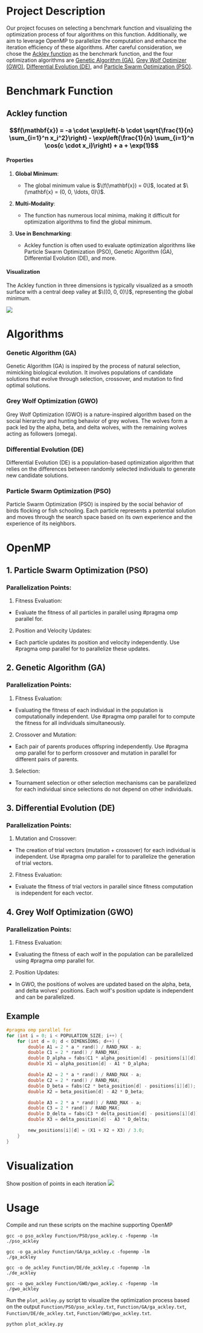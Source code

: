# Project Description
Our project focuses on selecting a benchmark function and visualizing the optimization process of four algorithms on this function. Additionally, we aim to leverage OpenMP to parallelize the computation and enhance the iteration efficiency of these algorithms. After careful consideration, we chose the [Ackley function](https://en.wikipedia.org/wiki/Ackley_function) as the benchmark function, and the four optimization algorithms are [Genetic Algorithm (GA)](https://en.wikipedia.org/wiki/Genetic_algorithm), [Grey Wolf Optimizer (GWO)](https://en.wikiversity.org/wiki/Algorithm_models/Grey_Wolf_Optimizer), [Differential Evolution (DE)](https://en.wikipedia.org/wiki/Differential_evolution), and [Particle Swarm Optimization (PSO)](https://en.wikipedia.org/wiki/Particle_swarm_optimization).



# Benchmark Function
## Ackley function
### $$f(\mathbf{x}) = -a \cdot \exp\left(-b \cdot \sqrt{\frac{1}{n} \sum_{i=1}^n x_i^2}\right) - \exp\left(\frac{1}{n} \sum_{i=1}^n \cos(c \cdot x_i)\right) + a + \exp(1)$$
#### Properties
1. **Global Minimum**:
   - The global minimum value is $\(f(\mathbf{x}) = 0\)$, located at $\(\mathbf{x} = (0, 0, \ldots, 0)\)$.

2. **Multi-Modality**:
   - The function has numerous local minima, making it difficult for optimization algorithms to find the global minimum.

3. **Use in Benchmarking**:
   - Ackley function is often used to evaluate optimization algorithms like Particle Swarm Optimization (PSO), Genetic Algorithm (GA), Differential Evolution (DE), and more.

#### Visualization
The Ackley function in three dimensions is typically visualized as a smooth surface with a central deep valley at $\((0, 0, 0)\)$, representing the global minimum.

![](https://github.com/LA-Bros/596_Project/blob/main/Image/Ackley.jpg?raw=true)




# Algorithms
### Genetic Algorithm (GA)
Genetic Algorithm (GA) is inspired by the process of natural selection, mimicking biological evolution. It involves populations of candidate solutions that evolve through selection, crossover, and mutation to find optimal solutions.
### Grey Wolf Optimization (GWO)
Grey Wolf Optimization (GWO) is a nature-inspired algorithm based on the social hierarchy and hunting behavior of grey wolves. The wolves form a pack led by the alpha, beta, and delta wolves, with the remaining wolves acting as followers (omega).
### Differential Evolution (DE)
Differential Evolution (DE) is a population-based optimization algorithm that relies on the differences between randomly selected individuals to generate new candidate solutions.
### Particle Swarm Optimization (PSO)
Particle Swarm Optimization (PSO) is inspired by the social behavior of birds flocking or fish schooling. Each particle represents a potential solution and moves through the search space based on its own experience and the experience of its neighbors.

# OpenMP
## 1. Particle Swarm Optimization (PSO)
### Parallelization Points:

1. Fitness Evaluation:
- Evaluate the fitness of all particles in parallel using #pragma omp parallel for.
2. Position and Velocity Updates:
- Each particle updates its position and velocity independently. Use #pragma omp parallel for to parallelize these updates.

## 2. Genetic Algorithm (GA)
### Parallelization Points:

1. Fitness Evaluation:
- Evaluating the fitness of each individual in the population is computationally independent. Use #pragma omp parallel for to compute the fitness for all individuals simultaneously.
2. Crossover and Mutation:
- Each pair of parents produces offspring independently. Use #pragma omp parallel for to perform crossover and mutation in parallel for different pairs of parents.
3. Selection:
- Tournament selection or other selection mechanisms can be parallelized for each individual since selections do not depend on other individuals.


## 3. Differential Evolution (DE)
### Parallelization Points:

1. Mutation and Crossover:

- The creation of trial vectors (mutation + crossover) for each individual is independent. Use #pragma omp parallel for to parallelize the generation of trial vectors.
2. Fitness Evaluation:

- Evaluate the fitness of trial vectors in parallel since fitness computation is independent for each vector.

## 4. Grey Wolf Optimization (GWO)
### Parallelization Points:

1. Fitness Evaluation:
- Evaluating the fitness of each wolf in the population can be parallelized using #pragma omp parallel for.
2. Position Updates:
- In GWO, the positions of wolves are updated based on the alpha, beta, and delta wolves' positions. Each wolf's position update is independent and can be parallelized.



## Example
```c
#pragma omp parallel for
for (int i = 0; i < POPULATION_SIZE; i++) {
    for (int d = 0; d < DIMENSIONS; d++) {
        double A1 = 2 * a * rand() / RAND_MAX - a;
        double C1 = 2 * rand() / RAND_MAX;
        double D_alpha = fabs(C1 * alpha_position[d] - positions[i][d]);
        double X1 = alpha_position[d] - A1 * D_alpha;

        double A2 = 2 * a * rand() / RAND_MAX - a;
        double C2 = 2 * rand() / RAND_MAX;
        double D_beta = fabs(C2 * beta_position[d] - positions[i][d]);
        double X2 = beta_position[d] - A2 * D_beta;

        double A3 = 2 * a * rand() / RAND_MAX - a;
        double C3 = 2 * rand() / RAND_MAX;
        double D_delta = fabs(C3 * delta_position[d] - positions[i][d]);
        double X3 = delta_position[d] - A3 * D_delta;

        new_positions[i][d] = (X1 + X2 + X3) / 3.0;
    }
}
```
# Visualization
Show position of points in each iteration
![](https://github.com/LA-Bros/596_Project/blob/main/Image/Combined_Ackley.gif?raw=true)


# Usage
Compile and run these scripts on the machine supporting OpenMP
```
gcc -o pso_ackley Function/PSO/pso_ackley.c -fopenmp -lm
./pso_ackley

gcc -o ga_ackley Function/GA/ga_ackley.c -fopenmp -lm
./ga_ackley

gcc -o de_ackley Function/DE/de_ackley.c -fopenmp -lm
./de_ackley

gcc -o gwo_ackley Function/GWO/gwo_ackley.c -fopenmp -lm
./gwo_ackley
```
Run the `plot_ackley.py` script to visualize the optimization process based on the output `Function/PSO/pso_ackley.txt`, `Function/GA/ga_ackley.txt`, `Function/DE/de_ackley.txt`, `Function/GWO/gwo_ackley.txt`.

```bash
python plot_ackley.py

```


